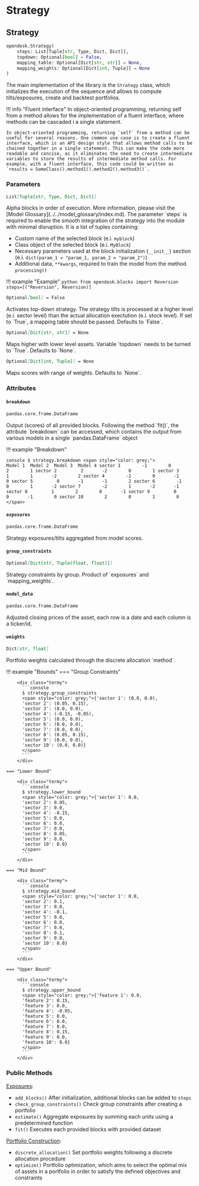 # Strategy

## Strategy

```python
opendesk.Strategy(
    steps: List[Tuple[str, Type, Dict, Dict]], 
    topdown: Optional[bool] = False, 
    mapping_table: Optional[Dict[str, str]] = None, 
    mapping_weights: Optional[Dict[int, Tuple]] = None
)
```

The main implementation of the library is the `Strategy` class, which initializes the execution of the sequence and allows to compute tilts/exposures, create and backtest portfolios.

!!! info "Fluent interface"
    In object-oriented programming, returning self from a method allows for the implementation of a fluent interface, where methods can be cascaded i a single statement.

    In object-oriented programming, returning `self` from a method can be useful for several reasons. One common use case is to create a fluent interface, which is an API design style that allows method calls to be chained together in a single statement. This can make the code more readable and concise, as it eliminates the need to create intermediate variables to store the results of intermediate method calls. For example, with a fluent interface, this code could be written as `results = SomeClass().method1().method2().method3()`.

### Parameters

``` markdown title="steps"
List[Tuple[str, Type, Dict, Dict]]
```
<div class="result" markdown>
Alpha blocks in order of execution. More information, please visit the [Model Glossary](../../model_glossary/index.md).
The parameter `steps` is required to enable the smooth integration of the strategy into the module with minimal disruption. It is a list of tuples containing:

* Custom name of the selected block (e.i. `myblock`)
* Class object of the selected block (e.i. `MyBlock`)
* Necessary parameters used at the block initialization (`__init__`) section (e.i. `dict(param_1 = "param_1, param_2 = "param_2")`)
* Additional data, `**kwargs`, required to train the model from the method `processing()`

!!! example "Example"
    ```python
    from opendesk.blocks import Reversion
    steps=[("Reversion", Reversion)]
    ```

</div>

``` markdown title="topdown"
Optional[bool] = False
```
<div class="result" markdown>
Activates top-down strategy. The strategy tilts is processed at a higher level (e.i. sector level) than the actual allocation exectution (e.i. stock level). If set to `True`, a mapping table should be passed. Defaults to `False`.
</div>

``` markdown title="mapping_table"
Optional[Dict[str, str]] = None
```
<div class="result" markdown>
Maps higher with lower level assets. Variable `topdown` needs to be turned to `True`. Defaults to `None`.
</div>

``` markdown title="mapping_weights"
Optional[Dict[int, Tuple]] = None
```
<div class="result" markdown>
Maps scores with range of weights. Defaults to `None`.
</div>

### Attributes

#### `breakdown`

``` markdown title="breakdown"
pandas.core.frame.DataFrame
```
<div class="result" markdown>
Output (scores) of all provided blocks. Following the method `fit()`, the attribute `breakdown` can be accessed, which contains the output from various models in a single `pandas.DataFrame` object

!!! example "Breakdown"
    <div class="termy">
    ```console
    $ strategy.breakdown
    <span style="color: grey;">           Model 1  Model 2  Model 3  Model 4
    sector 1        -1        0        2        1
    sector 2         2       -2        0        1
    sector 3         1        1       -2        2
    sector 4        -2        0       -1        0
    sector 5         0       -1       -1        2
    sector 6        -1        0        1       -2
    sector 7        -2        1       -2       -1
    sector 8         1        2        0       -1
    sector 9         0        0       -1        0
    sector 10        2        0        1        0
    </span>
    ```
    </div>

</div>

#### `exposures`

``` markdown title="exposures"
pandas.core.frame.DataFrame
```
<div class="result" markdown>
Strategy exposures/tilts aggregated from model scores.
</div>

#### `group_constraints`

``` markdown title="group_constraints"
Optional[Dict[str, Tuple(float, float)]]
```
<div class="result" markdown>
Strategy constraints by group. Product of `exposures` and `mapping_weights`.
</div>



#### `model_data`

``` markdown title="model_data"
pandas.core.frame.DataFrame
```
<div class="result" markdown>
Adjusted closing prices of the asset, each row is a date and each column is a ticker/id.
</div>

#### `weights`

``` markdown title="weights"
Dict[str, float]
```
<div class="result" markdown>
Portfolio weights calculated through the discrete allocation `method`.
</div>

!!! example "Bounds"
    === "Group Constraints"

        <div class="termy">
          ```console
          $ strategy.group_constraints
          <span style="color: grey;">{'sector 1': (0.0, 0.0),
          'sector 2': (0.05, 0.15),
          'sector 3': (0.0, 0.0),
          'sector 4': (-0.15, -0.05),
          'sector 5': (0.0, 0.0),
          'sector 6': (0.0, 0.0),
          'sector 7': (0.0, 0.0),
          'sector 8': (0.05, 0.15),
          'sector 9': (0.0, 0.0),
          'sector 10': (0.0, 0.0)}
          </span>
          ```
        </div>

    === "Lower Bound"

        <div class="termy">
          ```console
          $ strategy.lower_bound
          <span style="color: grey;">{'sector 1': 0.0,
          'sector 2': 0.05,
          'sector 3': 0.0,
          'sector 4': -0.15,
          'sector 5': 0.0,
          'sector 6': 0.0,
          'sector 7': 0.0,
          'sector 8': 0.05,
          'sector 9': 0.0,
          'sector 10': 0.0}
          </span>
          ```
        </div>

    === "Mid Bound"

        <div class="termy">
          ```console
          $ strategy.mid_bound
          <span style="color: grey;">{'sector 1': 0.0,
          'sector 2': 0.1,
          'sector 3': 0.0,
          'sector 4': -0.1,
          'sector 5': 0.0,
          'sector 6': 0.0,
          'sector 7': 0.0,
          'sector 8': 0.1,
          'sector 9': 0.0,
          'sector 10': 0.0}
          </span>
          ```
        </div>

    === "Upper Bound"

        <div class="termy">
          ```console
          $ strategy.upper_bound
          <span style="color: grey;">{'feature 1': 0.0,
          'feature 2': 0.15,
          'feature 3': 0.0,
          'feature 4': -0.05,
          'feature 5': 0.0,
          'feature 6': 0.0,
          'feature 7': 0.0,
          'feature 8': 0.15,
          'feature 9': 0.0,
          'feature 10': 0.0}
          </span>
          ```
        </div>

### Public Methods

[Exposures](./exposures.md):

* `add_blocks()` After initialization, additional blocks can be added to `steps`
* `check_group_constraints()` Check group constraints after creating a portfolio
* `estimate()` Aggregate exposures by summing each units using a predetermined function
* `fit()` Executes each provided blocks with provided dataset

[Portfolio Construction](./portfolio_construction/index.md):

* `discrete_allocation()` Set portfolio weights following a discrete allocation procedure
* `optimize()` Portfolio optimization, which aims to select the optimal mix of assets in a portfolio in order to satisfy the defined objectives and constraints
